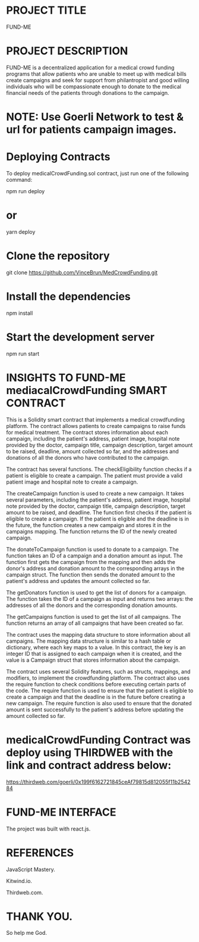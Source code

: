 # PROJECT TITLE
FUND-ME

# PROJECT DESCRIPTION
FUND-ME is a decentralized application for a medical crowd funding programs that allow patients who are unable to meet up with medical bills create campaigns and seek for support from philantropist and good willing individuals who will be compassionate enough to donate to the medical financial needs of the patients through donations to the campaign.

# NOTE: Use Goerli Network to test & url for patients campaign images.

# Deploying Contracts
To deploy medicalCrowdFunding.sol contract, just run one of the following command:

npm run deploy
# or
yarn deploy

# Clone the repository
git clone https://github.com/VinceBrun/MedCrowdFunding.git

# Install the dependencies
npm install

# Start the development server
npm run start

# INSIGHTS TO FUND-ME mediacalCrowdFunding SMART CONTRACT

This is a Solidity smart contract that implements a medical crowdfunding platform. The contract allows patients to create campaigns to raise funds for medical treatment. The contract stores information about each campaign, including the patient's address, patient image, hospital note provided by the doctor, campaign title, campaign description, target amount to be raised, deadline, amount collected so far, and the addresses and donations of all the donors who have contributed to the campaign.

The contract has several functions. The checkEligibility function checks if a patient is eligible to create a campaign. The patient must provide a valid patient image and hospital note to create a campaign.

The createCampaign function is used to create a new campaign. It takes several parameters, including the patient's address, patient image, hospital note provided by the doctor, campaign title, campaign description, target amount to be raised, and deadline. The function first checks if the patient is eligible to create a campaign. If the patient is eligible and the deadline is in the future, the function creates a new campaign and stores it in the campaigns mapping. The function returns the ID of the newly created campaign.

The donateToCampaign function is used to donate to a campaign. The function takes an ID of a campaign and a donation amount as input. The function first gets the campaign from the mapping and then adds the donor's address and donation amount to the corresponding arrays in the campaign struct. The function then sends the donated amount to the patient's address and updates the amount collected so far.

The getDonators function is used to get the list of donors for a campaign. The function takes the ID of a campaign as input and returns two arrays: the addresses of all the donors and the corresponding donation amounts.

The getCampaigns function is used to get the list of all campaigns. The function returns an array of all campaigns that have been created so far.

The contract uses the mapping data structure to store information about all campaigns. The mapping data structure is similar to a hash table or dictionary, where each key maps to a value. In this contract, the key is an integer ID that is assigned to each campaign when it is created, and the value is a Campaign struct that stores information about the campaign.

The contract uses several Solidity features, such as structs, mappings, and modifiers, to implement the crowdfunding platform. The contract also uses the require function to check conditions before executing certain parts of the code. The require function is used to ensure that the patient is eligible to create a campaign and that the deadline is in the future before creating a new campaign. The require function is also used to ensure that the donated amount is sent successfully to the patient's address before updating the amount collected so far.


# medicalCrowdFunding Contract was deploy using THIRDWEB with the link and contract address below:
https://thirdweb.com/goerli/0x199f6162721845ceAf79815d812055f11b254284

# FUND-ME INTERFACE

The project was built with react.js.


# REFERENCES

JavaScript Mastery.

Kitwind.io.

Thirdweb.com.


# THANK YOU.

So help me God.
